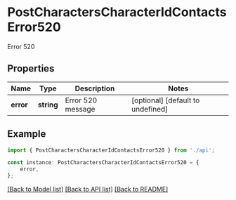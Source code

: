 # PostCharactersCharacterIdContactsError520

Error 520

## Properties

Name | Type | Description | Notes
------------ | ------------- | ------------- | -------------
**error** | **string** | Error 520 message | [optional] [default to undefined]

## Example

```typescript
import { PostCharactersCharacterIdContactsError520 } from './api';

const instance: PostCharactersCharacterIdContactsError520 = {
    error,
};
```

[[Back to Model list]](../README.md#documentation-for-models) [[Back to API list]](../README.md#documentation-for-api-endpoints) [[Back to README]](../README.md)
